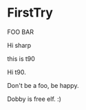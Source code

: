 FirstTry
========

FOO BAR


Hi sharp

this is t90


Hi t90.

Don't be a foo, be happy.


Dobby is free elf. :)